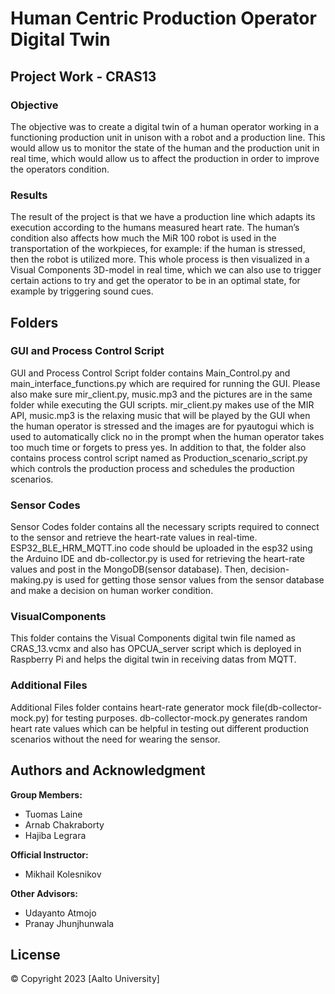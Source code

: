 # Human Centric Production Operator Digital Twin


## Project Work - CRAS13

### Objective
The objective was to create a digital twin of a human operator working in a functioning production unit in unison with a robot and a production line. This would allow us to monitor the state of the human and the production unit in real time, which would allow us to affect the production in order to improve the operators condition.

### Results

The result of the project is that we have a production line which adapts its execution according to the humans measured heart rate. The human’s condition also affects how much the MiR 100 robot is used in the transportation of the workpieces, for example: if the human is stressed, then the robot is utilized more. This whole process is then visualized in a Visual Components 3D-model in real time, which we can also use to trigger certain actions to try and get the operator to be in an optimal state, for example by triggering sound cues.


## Folders

### GUI and Process Control Script
GUI and Process Control Script folder contains Main_Control.py and main_interface_functions.py which are required for running the GUI. Please also make sure mir_client.py, music.mp3 and the pictures are in the same folder while executing the GUI scripts. mir_client.py makes use of the MIR API, music.mp3 is the relaxing music that will be played by the GUI when the human operator is stressed and the images are for pyautogui which is used to automatically click no in the prompt when the human operator takes too much time or forgets to press yes. In addition to that, the folder also contains process control script named as Production_scenario_script.py which controls the production process and schedules the production scenarios.

### Sensor Codes
Sensor Codes folder contains all the necessary scripts required to connect to the sensor and retrieve the heart-rate values in real-time.  ESP32_BLE_HRM_MQTT.ino code should be uploaded in the esp32 using the Arduino IDE and db-collector.py is used for retrieving the heart-rate values and post in the MongoDB(sensor database). Then, decision-making.py is used for getting those sensor values from the sensor database and make a decision on human worker condition.


### VisualComponents
This folder contains the Visual Components digital twin file named as CRAS_13.vcmx and also has OPCUA_server script which is deployed in Raspberry Pi and helps the digital twin in receiving datas from MQTT.


### Additional Files
Additional Files folder contains heart-rate generator mock file(db-collector-mock.py) for testing purposes. db-collector-mock.py generates random heart rate values which can be helpful in testing out different production scenarios without the need for wearing the sensor.

## Authors and Acknowledgment

**Group Members:**
- Tuomas Laine
- Arnab Chakraborty
- Hajiba Legrara

**Official Instructor:**
- Mikhail Kolesnikov

**Other Advisors:**
- Udayanto Atmojo 
- Pranay Jhunjhunwala       


## License
© Copyright 2023 [Aalto University]

